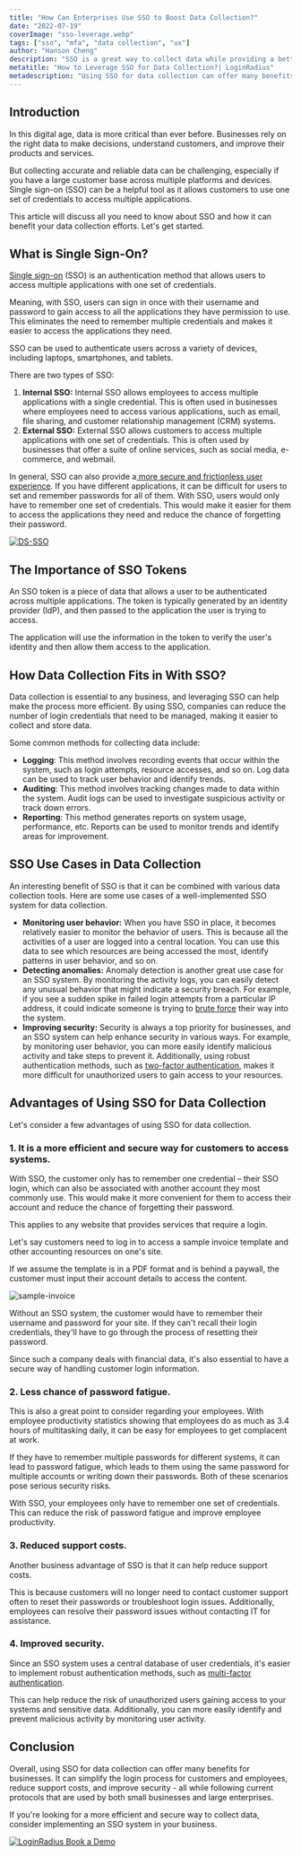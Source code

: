 ```yaml
---
title: "How Can Enterprises Use SSO to Boost Data Collection?"
date: "2022-07-19"
coverImage: "sso-leverage.webp"
tags: ["sso", "mfa", "data collection", "ux"]
author: "Hanson Cheng"
description: "SSO is a great way to collect data while providing a better user experience and increasing security. This blog will help you get the most out of SSO for data collection, ensuring that your data is collected effectively and efficiently."
metatitle: "How to Leverage SSO for Data Collection?| LoginRadius"
metadescription: "Using SSO for data collection can offer many benefits for businesses. Read this blog to know all  about SSO and how it can benefit your data collection efforts."
---
```


## Introduction 

In this digital age, data is more critical than ever before. Businesses rely on the right data to make decisions, understand customers, and improve their products and services. 

But collecting accurate and reliable data can be challenging, especially if you have a large customer base across multiple platforms and devices. Single sign-on (SSO) can be a helpful tool as it allows customers to use one set of credentials to access multiple applications.

This article will discuss all you need to know about SSO and how it can benefit your data collection efforts. Let's get started.


## What is Single Sign-On?

[Single sign-on](https://www.loginradius.com/blog/identity/what-is-single-sign-on/) (SSO) is an authentication method that allows users to access multiple applications with one set of credentials.

Meaning, with SSO, users can sign in once with their username and password to gain access to all the applications they have permission to use. This eliminates the need to remember multiple credentials and makes it easier to access the applications they need.

SSO can be used to authenticate users across a variety of devices, including laptops, smartphones, and tablets.

There are two types of SSO:



1. **Internal SSO:** Internal SSO allows employees to access multiple applications with a single credential. This is often used in businesses where employees need to access various applications, such as email, file sharing, and customer relationship management (CRM) systems.
2. **External SSO:** External SSO allows customers to access multiple applications with one set of credentials. This is often used by businesses that offer a suite of online services, such as social media, e-commerce, and webmail.

In general, SSO can also provide a[ more secure and frictionless user experience](https://www.loginradius.com/blog/growth/4-tips-secure-frictionless-ux/). If you have different applications, it can be difficult for users to set and remember passwords for all of them. With SSO, users would only have to remember one set of credentials. This would make it easier for them to access the applications they need and reduce the chance of forgetting their password.

[![DS-SSO](DS-SSO.webp)](https://www.loginradius.com/resource/loginradius-single-sign-on/)

## The Importance of SSO Tokens

An SSO token is a piece of data that allows a user to be authenticated across multiple applications. The token is typically generated by an identity provider (IdP), and then passed to the application the user is trying to access.

The application will use the information in the token to verify the user's identity and then allow them access to the application.


## How Data Collection Fits in With SSO?

Data collection is essential to any business, and leveraging SSO can help make the process more efficient. By using SSO, companies can reduce the number of login credentials that need to be managed, making it easier to collect and store data. 

Some common methods for collecting data include:



* **Logging**: This method involves recording events that occur within the system, such as login attempts, resource accesses, and so on. Log data can be used to track user behavior and identify trends.
* **Auditing**: This method involves tracking changes made to data within the system. Audit logs can be used to investigate suspicious activity or track down errors.
* **Reporting**: This method generates reports on system usage, performance, etc. Reports can be used to monitor trends and identify areas for improvement.


## SSO Use Cases in Data Collection

An interesting benefit of  SSO is that it can be combined with various data collection tools. Here are some use cases of a well-implemented SSO system for data collection.



* **Monitoring user behavior:** When you have SSO in place, it becomes relatively easier to monitor the behavior of users. This is because all the activities of a user are logged into a central location. You can use this data to see which resources are being accessed the most, identify patterns in user behavior, and so on.
* **Detecting anomalies:** Anomaly detection is another great use case for an SSO system. By monitoring the activity logs, you can easily detect any unusual behavior that might indicate a security breach. For example, if you see a sudden spike in failed login attempts from a particular IP address, it could indicate someone is trying to [brute force](https://www.loginradius.com/blog/identity/brute-force-lockout/) their way into the system.
* **Improving security:** Security is always a top priority for businesses, and an SSO system can help enhance security in various ways. For example, by monitoring user behavior, you can more easily identify malicious activity and take steps to prevent it. Additionally, using robust authentication methods, such as [two-factor authentication](https://www.loginradius.com/blog/identity/how-to-setup-2fa-in-online-accounts/), makes it more difficult for unauthorized users to gain access to your resources.


## Advantages of Using SSO for Data Collection

Let's consider a few advantages of using SSO for data collection.


### 1. It is a more efficient and secure way for customers to access systems.

With SSO, the customer only has to remember one credential – their SSO login, which can also be associated with another account they most commonly use. This would make it more convenient for them to access their account and reduce the chance of forgetting their password.

This applies to any website that provides services that require a login. 

Let's say customers need to log in to access a sample invoice template and other accounting resources on one's site. 

If we assume the template is in a PDF format and is behind a paywall, the customer must input their account details to access the content.

![sample-invoice](sample-invoice.webp)


Without an SSO system, the customer would have to remember their username and password for your site. If they can't recall their login credentials, they'll have to go through the process of resetting their password. 

Since such a company deals with financial data, it's also essential to have a secure way of handling customer login information.


### 2. Less chance of password fatigue.

This is also a great point to consider regarding your employees. With employee productivity statistics showing that employees do as much as 3.4 hours of multitasking daily, it can be easy for employees to get complacent at work.

If they have to remember multiple passwords for different systems, it can lead to password fatigue, which leads to them using the same password for multiple accounts or writing down their passwords. Both of these scenarios pose serious security risks.

With SSO, your employees only have to remember one set of credentials. This can reduce the risk of password fatigue and improve employee productivity.


### 3. Reduced support costs.

Another business advantage of SSO is that it can help reduce support costs.

This is because customers will no longer need to contact customer support often to reset their passwords or troubleshoot login issues. Additionally, employees can resolve their password issues without contacting IT for assistance.


### 4. Improved security.

Since an SSO system uses a central database of user credentials, it's easier to implement robust authentication methods, such as [multi-factor authentication](https://www.loginradius.com/multi-factor-authentication/).

This can help reduce the risk of unauthorized users gaining access to your systems and sensitive data. Additionally, you can more easily identify and prevent malicious activity by monitoring user activity.


## Conclusion

Overall, using SSO for data collection can offer many benefits for businesses. It can simplify the login process for customers and employees, reduce support costs, and improve security - all while following current protocols that are used by both small businesses and large enterprises. 

If you're looking for a more efficient and secure way to collect data, consider implementing an SSO system in your business.


[![LoginRadius Book a Demo](../../assets/book-a-demo-loginradius.webp)](https://www.loginradius.com/contact-us?utm_source=blog&utm_medium=web&utm_campaign=sso-leverage-for-data-collection)
